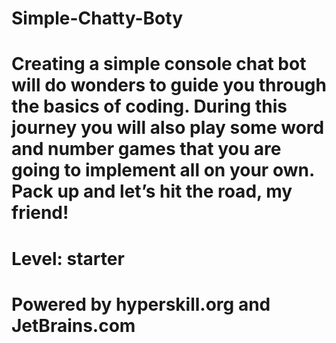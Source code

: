 # Simple-Chatty-Boty

# Creating a simple console chat bot will do wonders to guide you through the basics of coding. During this journey you will also play some word and number games that you are going to implement all on your own. Pack up and let’s hit the road, my friend!

# Level: starter
# Powered by hyperskill.org and JetBrains.com
